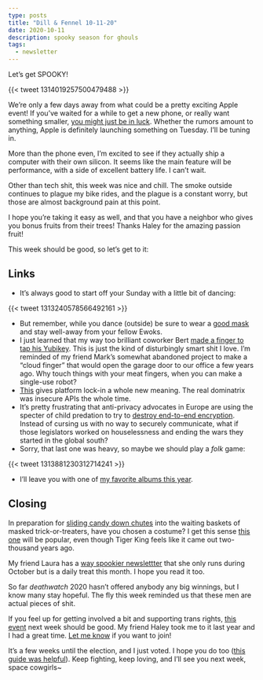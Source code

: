 ```yaml
---
type: posts
title: "Dill & Fennel 10-11-20"
date: 2020-10-11
description: spooky season for ghouls
tags:
  - newsletter
---
```


Let’s get SPOOKY!

{{< tweet 1314019257500479488 >}}

We’re only a few days away from what could be a pretty exciting Apple event! If you’ve waited for a while to get a new phone, or really want something smaller, [you might just be in luck](https://www.macrumors.com/2020/10/02/iphone-12-top-features/). Whether the rumors amount to anything, Apple is definitely launching something on Tuesday. I’ll be tuning in.

More than the phone even, I’m excited to see if they actually ship a computer with their own silicon. It seems like the main feature will be performance, with a side of excellent battery life. I can’t wait.

Other than tech shit, this week was nice and chill. The smoke outside continues to plague my bike rides, and the plague is a constant worry, but those are almost background pain at this point.

I hope you’re taking it easy as well, and that you have a neighbor who gives you bonus fruits from their trees! Thanks Haley for the amazing passion fruit!

This week should be good, so let’s get to it:

## Links 

- It’s always good to start off your Sunday with a little bit of dancing:

{{< tweet 1313240578566492161 >}}

- But remember, while you dance (outside) be sure to wear a [good mask](http://toolsandtoys.net/tom-bihn-v3-three-layer-cloth-face-mask/) and stay well-away from your fellow Ewoks.
- I just learned that my way too brilliant coworker Bert [made a finger to tap his Yubikey](https://bert.org/2020/10/01/pressing-yubikeys/). This is just the kind of disturbingly smart shit I love. I’m reminded of my friend Mark’s somewhat abandoned project to make a “cloud finger” that would open the garage door to our office a few years ago. Why touch things with your meat fingers, when you can make a single-use robot?
- [This](https://techcrunch.com/2020/10/06/qiui-smart-chastity-sex-toy-security-flaw/) gives platform lock-in a whole new meaning. The real dominatrix was insecure APIs the whole time. 
- It’s pretty frustrating that anti-privacy advocates in Europe are using the specter of child predation to try to [destroy end-to-end encryption](https://www.eff.org/deeplinks/2020/10/orders-top-eus-timetable-dismantling-end-end-encryption). Instead of cursing us with no way to securely communicate, what if those legislators worked on houselessness and ending the wars they started in the global south?
- Sorry, that last one was heavy, so maybe we should play a _folk_ game:

{{< tweet 1313881230312714241 >}}

- I’ll leave you with one of [my favorite albums this year](https://hailaker.bandcamp.com/album/holding).

## Closing

In preparation for [sliding candy down chutes](https://www.npr.org/2020/10/04/920038799/candy-chutes-could-save-halloween-during-the-coronavirus-pandemic) into the waiting baskets of masked trick-or-treaters, have you chosen a costume? I get this sense [this one](https://www.halloweencostumes.com/mens-tiger-king-trainer-costume.html) will be popular, even though Tiger King feels like it came out two-thousand years ago.

My friend Laura has a [way spookier newslettter](https://tinyletter.com/31daysofhalloween) that she only runs during October but is a daily treat this month. I hope you read it too.

So far _deathwatch_ 2020 hasn’t offered anybody any big winnings, but I know many stay hopeful. The fly this week reminded us that these men are actual pieces of shit.

If you feel up for getting involved a bit and supporting trans rights, [this event](https://transgenderlawcenter.org/events/spark-sponsors) next week should be good. My friend Haley took me to it last year and I had a great time. [Let me know](mailto:hello@brookshelley.com) if you want to join!

It’s a few weeks until the election, and I just voted. I hope you do too ([this guide was helpful](https://progressivevotersguide.com)). Keep fighting, keep loving, and I’ll see you next week, space cowgirls~